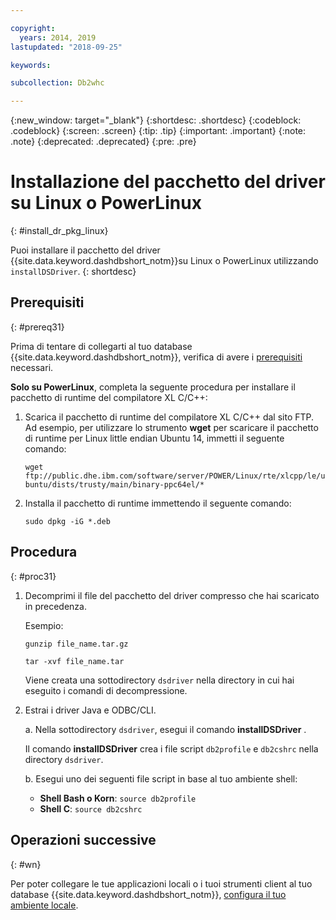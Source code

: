```yaml
---

copyright:
  years: 2014, 2019
lastupdated: "2018-09-25"

keywords:

subcollection: Db2whc

---
```


<!-- Attribute definitions --> 
{:new_window: target="_blank"}
{:shortdesc: .shortdesc}
{:codeblock: .codeblock}
{:screen: .screen}
{:tip: .tip}
{:important: .important}
{:note: .note}
{:deprecated: .deprecated}
{:pre: .pre}

# Installazione del pacchetto del driver su Linux o PowerLinux
{: #install_dr_pkg_linux}

Puoi installare il pacchetto del driver {{site.data.keyword.dashdbshort_notm}}su Linux o PowerLinux utilizzando `installDSDriver`. 
{: shortdesc}

## Prerequisiti
{: #prereq31}

Prima di tentare di collegarti al tuo database {{site.data.keyword.dashdbshort_notm}}, verifica di avere i [prerequisiti](/docs/services/Db2whc/connecting/connecting.html#prereqs) necessari.

<!-- Download the Db2 driver package for your operating system from the web console and install it. -->

**Solo su PowerLinux**, completa la seguente procedura per installare il pacchetto di runtime del compilatore XL C/C++:

1. Scarica il pacchetto di runtime del compilatore XL C/C++ dal sito FTP. Ad esempio, per utilizzare lo strumento **wget** per scaricare il pacchetto di runtime per Linux little endian Ubuntu 14, immetti il seguente comando: 

   `wget ftp://public.dhe.ibm.com/software/server/POWER/Linux/rte/xlcpp/le/ubuntu/dists/trusty/main/binary-ppc64el/*`
2. Installa il pacchetto di runtime immettendo il seguente comando:

   `sudo dpkg -iG *.deb` 

## Procedura
{: #proc31}

1. Decomprimi il file del pacchetto del driver compresso che hai scaricato in precedenza.

   Esempio: 

   `gunzip file_name.tar.gz`

   `tar -xvf file_name.tar`

    Viene creata una sottodirectory `dsdriver` nella directory in cui hai eseguito i comandi di decompressione.
2. Estrai i driver Java e ODBC/CLI.

   a. Nella sottodirectory `dsdriver`, esegui il comando **installDSDriver** .
   
   Il comando **installDSDriver** crea i file script `db2profile` e `db2cshrc` nella directory `dsdriver`.

   b. Esegui uno dei seguenti file script in base al tuo ambiente shell:

   - **Shell Bash o Korn**: `source db2profile`
   - **Shell C**: `source db2cshrc`

## Operazioni successive
{: #wn}

Per poter collegare le tue applicazioni locali o i tuoi strumenti client al tuo database {{site.data.keyword.dashdbshort_notm}}, [configura il tuo ambiente locale](/docs/services/Db2whc/connecting/driver_pkg_cfg.html).   





